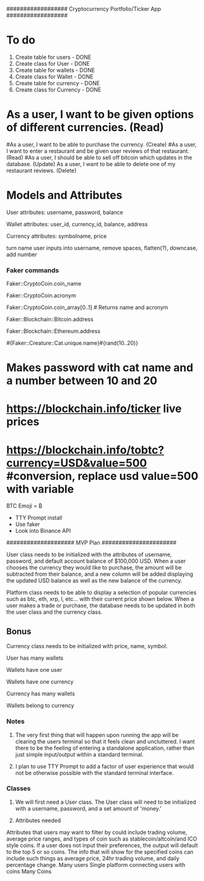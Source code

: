 
################## Cryptocurrency Portfolio/Ticker App ##################


# To do


1. Create table for users - DONE
2. Create class for User - DONE
3. Create table for wallets - DONE
4. Create class for Wallet - DONE
5. Create table for currency - DONE
6. Create class for Currency - DONE


# As a user, I want to be given options of different currencies. (Read)
#As a user, I want to be able to purchase the currency. (Create)
#As a user, I want to enter a restaurant and be given user reviews of that restaurant. (Read)
#As a user, I should be able to sell off bitcoin which updates in the database. (Update)
As a user, I want to be able to delete one of my restaurant reviews. (Delete)


# Models and Attributes

User attributes: username, password, balance

Wallet attributes: user_id, currency_id, balance, address

Currency attributes: symbolname, price

turn name user inputs into username, remove spaces, flatten(?), downcase, add number


### Faker commands

Faker::CryptoCoin.coin_name

Faker::CryptoCoin.acronym

Faker::CryptoCoin.coin_array[0..1] # Returns name and acronym

Faker::Blockchain::Bitcoin.address

Faker::Blockchain::Ethereum.address

#{Faker::Creature::Cat.unique.name}#{rand(10..20)}
# Makes password with cat name and a number between 10 and 20


# https://blockchain.info/ticker live prices

# https://blockchain.info/tobtc?currency=USD&value=500 #conversion, replace usd value=500 with variable


BTC Emoji = ₿


- TTY Prompt install
- Use faker
- Look into Binance API

#################### MVP Plan ######################

User class needs to be initialized with the attributes of username, password, and default account balance of $100,000 USD. When a user chooses the currency they would like to purchase, the amount will be subtracted from their balance, and a new column will be added displaying the updated USD balance as well as the new balance of the currency.

Platform class needs to be able to display a selection of popular currencies such as btc, eth, xrp, l, etc... with their current price shown below. When a user makes a trade or purchase, the database needs to be updated in both the user class and the currency class.

## Bonus

Currency class needs to be initialized with price, name, symbol.


User has many wallets

Wallets have one user

Wallets have one currency

Currency has many wallets

Wallets belong to currency


### Notes

1. The very first thing that will happen upon running the app will be clearing the users terminal so that it feels clean and uncluttered. I want there to be the feeling of entering a standalone application, rather than just simple input/output within a standard terminal.

2. I plan to use TTY Prompt to add a factor of user experience that would not be otherwise possible with the standard terminal interface.


### Classes


1. We will first need a User class. The User class will need to be initialized with a username, password, and a set amount of 'money.'

2. Attributes needed

Attributes that users may want to filter by could include trading volume, average price ranges, and types of coin such as stablecoin/altcoin/and ICO style coins. If a user does not input their preferences, the output will default to the top 5 or so coins. The info that will show for the specified coins can include such things as average price, 24hr trading volume, and daily percentage change.
Many users
Single platform connecting users with coins
Many Coins
